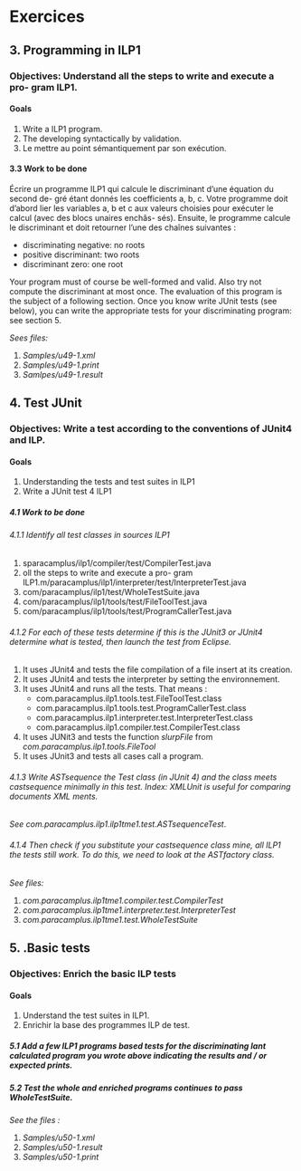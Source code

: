# Exercices
## 3. Programming in ILP1
### __Objectives__:  Understand all the steps to write and execute a pro- gram ILP1.
#### Goals
1. Write a ILP1 program.
2. The developing syntactically by validation.
3. Le mettre au point sémantiquement par son exécution.

#### 3.3 Work to be done
Écrire un programme ILP1 qui calcule le discriminant d’une équation du second de- gré étant donnés les coefficients a, b, c. Votre programme doit d’abord lier les variables a, b et c aux valeurs choisies pour exécuter le calcul (avec des blocs unaires enchâs- sés). Ensuite, le programme calcule le discriminant et doit retourner l’une des chaînes suivantes :

* discriminating negative: no roots
* positive discriminant: two roots
* discriminant zero: one root

Your program must of course be well-formed and valid. Also try not compute
the discriminant at most once. The evaluation of this program is the subject of a following section.
Once you know write JUnit tests (see below), you can write the appropriate tests for your discriminating program: see section 5.

*Sees files:*

1. *Samples/u49-1.xml*
2. *Samples/u49-1.print*
3. *Samlpes/u49-1.result*

## 4. Test JUnit
### __Objectives__: Write a test according to the conventions of JUnit4 and ILP.
#### Goals
1. Understanding the tests and test suites in ILP1
2. Write a JUnit test 4 ILP1

##### 4.1 Work to be done

###### 4.1.1 Identify all test classes in sources ILP1
1. sparacamplus/ilp1/compiler/test/CompilerTest.java
2. oll the steps to write and execute a pro- gram ILP1.m/paracamplus/ilp1/interpreter/test/InterpreterTest.java
3. com/paracamplus/ilp1/test/WholeTestSuite.java
4. com/paracamplus/ilp1/tools/test/FileToolTest.java
5. com/paracamplus/ilp1/tools/test/ProgramCallerTest.java

###### 4.1.2 For each of these tests determine if this is the JUnit3 or JUnit4 determine what is tested, then launch the test from Eclipse.
1. It uses JUnit4 and tests the file compilation of a file insert at its creation.
2. It uses JUnit4 and tests the interpreter by setting the environnement.
3. It uses JUnit4 and runs all the tests. That means :
    * com.paracamplus.ilp1.tools.test.FileToolTest.class
    * com.paracamplus.ilp1.tools.test.ProgramCallerTest.class
    * com.paracamplus.ilp1.interpreter.test.InterpreterTest.class
    * com.paracamplus.ilp1.compiler.test.CompilerTest.class
4. It uses JUNit3 and tests the function *slurpFile* from *com.paracamplus.ilp1.tools.FileTool*
5. It uses JUnit3 and tests all cases call a program.

###### 4.1.3 Write ASTsequence the Test class (in JUnit 4) and the class meets castsequence minimally in this test. Index: XMLUnit is useful for comparing documents XML ments.
*See com.paracamplus.ilp1.ilp1tme1.test.ASTsequenceTest*.

###### 4.1.4 Then check if you substitute your castsequence class mine, all ILP1 the tests still work. To do this, we need to look at the ASTfactory class.
*See files:*

1. *com.paracamplus.ilp1tme1.compiler.test.CompilerTest*
2. *com.paracamplus.ilp1tme1.interpreter.test.InterpreterTest*
3. *com.paracamplus.ilp1tme1.test.WholeTestSuite* 

## 5. .Basic tests
### __Objectives__: Enrich the basic ILP tests
#### Goals
1. Understand the test suites in ILP1.
2. Enrichir la base des programmes ILP de test.

##### 5.1 Add a few ILP1 programs based tests for the discriminating lant calculated program you wrote above indicating the results and / or expected prints.
##### 5.2 Test the whole and enriched programs continues to pass WholeTestSuite.

*See the files :*

1. *Samples/u50-1.xml*
2. *Samples/u50-1.result*
3. *Samples/u50-1.print* 
